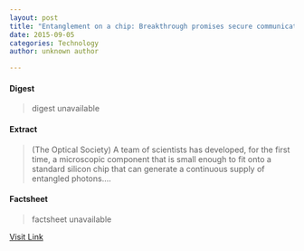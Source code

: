 ```yaml
---
layout: post
title: "Entanglement on a chip: Breakthrough promises secure communications and faster computers"
date: 2015-09-05
categories: Technology
author: unknown author

---
```



#### Digest
>digest unavailable

#### Extract
>(The Optical Society) A team of scientists has developed, for the first time, a microscopic component that is small enough to fit onto a standard silicon chip that can generate a continuous supply of entangled photons....

#### Factsheet
>factsheet unavailable

[Visit Link](http://www.eurekalert.org/pub_releases/2015-01/tos-eoa012115.php)


